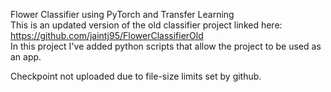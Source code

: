 Flower Classifier using PyTorch and Transfer Learning  
This is an updated version of the old classifier project linked here: https://github.com/jaintj95/FlowerClassifierOld  
In this project I've added python scripts that allow the project to be used as an app.  

Checkpoint not uploaded due to file-size limits set by github.
